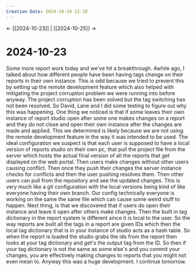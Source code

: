 ```yaml
---
Creation Date: 2024-10-24 12:18
---
```


<- [[2024-10-23]] | [[2024-10-25]]  ->

# 2024-10-23
Some more report work today and we've hit a breakthrough. Awhile ago, I talked
about how different people have been having tags change on their reports in
their own instance. This is odd because we tried to prevent this by setting up
the remote development feature which also helped with mitigating the project
corruption problem we were running into before anyway. The project corruption
has been solved but the tag switching has not been resolved. So David, Lane and
I did some testing to figure out why this was happening. One thing we noticed is
that if some leaves their own instance of report studio open after some one
makes changes on a report and they do not close and open their own instance
after the changes are made and applied. This we determined is likely because we
are not using the remote development feature in the way it was intended to be
used. The ideal configuration we suspect is that each user is supposed to have a
local version of reports studio on their own pc, that pull the project file from
the server which hosts the actual final version of all the reports that get
displayed on the web portal. Then users make changes without other users causing
conflict. Then once they push their changes the server instance checks for
conflicts and then the user pushing resolves them. Then other users can pull
from the repository and see the updated changes. This is very much like a git
configuration with the local versions being kind of like everyone having their
own branch. Our config technically everyone is working on the same the same file
which can cause some weird stuff to happen. Next thing, is that we discovered
that if users do open their instance and leave it open after others make
changes. Then the built in tag dictionary in the report system is different
since it is local to the user. So the way reports are built all the tags in a
report are given IDs which then the local tag dictionary that is in your
instance of studio acts as a hash table. So when the report is loaded the studio
grabs the ids from the report then looks at your tag dictionary and get's the
output tag from the ID. So then if your tag dictionary is not the same as some
else's and you commit your changes, you are effectively making changes to
reports that you might not even mean to. Anyway this was a huge development. I
continue tomorrow.